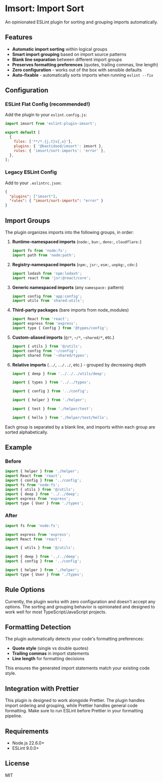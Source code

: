 # Imsort: Import Sort

An opinionated ESLint plugin for sorting and grouping imports automatically.

## Features

- **Automatic import sorting** within logical groups
- **Smart import grouping** based on import source patterns
- **Blank line separation** between different import groups
- **Preserves formatting preferences** (quotes, trailing commas, line length)
- **Zero configuration** - works out of the box with sensible defaults
- **Auto-fixable** - automatically sorts imports when running `eslint --fix`

## Configuration

### ESLint Flat Config (recommended!)

Add the plugin to your `eslint.config.js`:

```js
import imsort from 'eslint-plugin-imsort';

export default [
  {
    files: ['**/*.{j,t}s{,x}'],
    plugins: { '@bastidood/imsort': imsort },
    rules: { 'imsort/sort-imports': 'error' },
  },
];
```

### Legacy ESLint Config

Add to your `.eslintrc.json`:

```json
{
  "plugins": ["imsort"],
  "rules": { "imsort/sort-imports": "error" }
}
```

## Import Groups

The plugin organizes imports into the following groups, in order:

1. **Runtime-namespaced imports** (`node:`, `bun:`, `deno:`, `cloudflare:`)

   ```js
   import fs from 'node:fs';
   import path from 'node:path';
   ```

2. **Registry-namespaced imports** (`npm:`, `jsr:`, `esm:`, `unpkg:`, `cdn:`)

   ```js
   import lodash from 'npm:lodash';
   import react from 'jsr:@react/core';
   ```

3. **Generic namespaced imports** (any `namespace:` pattern)

   ```js
   import config from 'app:config';
   import utils from 'shared:utils';
   ```

4. **Third-party packages** (bare imports from node_modules)

   ```js
   import React from 'react';
   import express from 'express';
   import type { Config } from '@types/config';
   ```

5. **Custom-aliased imports** (`@/*`, `~/*`, `~shared/*`, etc.)

   ```js
   import { utils } from '@/utils';
   import config from '~/config';
   import shared from '~shared/types';
   ```

6. **Relative imports** (`../`, `../../`, etc.) - grouped by decreasing depth

   ```js
   import { deep } from '../../../utils/deep';

   import { types } from '../../types';

   import { config } from '../config';

   import { helper } from './helper';

   import { test } from './helper/test';

   import { hello } from './helper/test/hello';
   ```

Each group is separated by a blank line, and imports within each group are sorted alphabetically.

## Example

### Before

```js
import { helper } from './helper';
import React from 'react';
import { config } from '../config';
import fs from 'node:fs';
import { utils } from '@/utils';
import { deep } from '../../deep';
import express from 'express';
import type { User } from './types';
```

### After

```js
import fs from 'node:fs';

import express from 'express';
import React from 'react';

import { utils } from '@/utils';

import { deep } from '../../deep';
import { config } from '../config';

import { helper } from './helper';
import type { User } from './types';
```

## Rule Options

Currently, the plugin works with zero configuration and doesn't accept any options. The sorting and grouping behavior is opinionated and designed to work well for most TypeScript/JavaScript projects.

## Formatting Detection

The plugin automatically detects your code's formatting preferences:

- **Quote style** (single vs double quotes)
- **Trailing commas** in import statements
- **Line length** for formatting decisions

This ensures the generated import statements match your existing code style.

## Integration with Prettier

This plugin is designed to work alongside Prettier. The plugin handles import ordering and grouping, while Prettier handles general code formatting. Make sure to run ESLint before Prettier in your formatting pipeline.

## Requirements

- Node.js 22.6.0+
- ESLint 9.0.0+

## License

MIT
